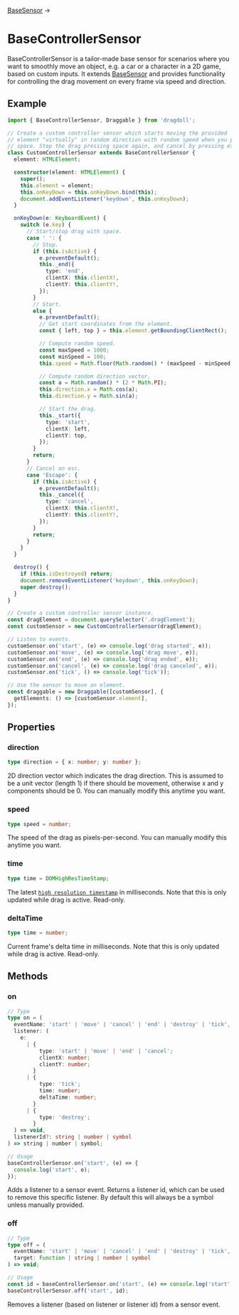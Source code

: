 [BaseSensor](/docs/base-sensor) →

# BaseControllerSensor

BaseControllerSensor is a tailor-made base sensor for scenarios where you want to smoothly move an object, e.g. a car or a character in a 2D game, based on custom inputs. It extends [BaseSensor](/docs/base-sensor) and provides functionality for controlling the drag movement on every frame via speed and direction.

## Example

```ts
import { BaseControllerSensor, Draggable } from 'dragdoll';

// Create a custom controller sensor which starts moving the provided
// element "virtually" in random direction with random speed when you press
// space. Stop the drag pressing space again, and cancel by pressing esc.
class CustomControllerSensor extends BaseControllerSensor {
  element: HTMLElement;

  constructor(element: HTMLElement) {
    super();
    this.element = element;
    this.onKeyDown = this.onKeyDown.bind(this);
    document.addEventListener('keydown', this.onKeyDown);
  }

  onKeyDown(e: KeyboardEvent) {
    switch (e.key) {
      // Start/stop drag with space.
      case ' ': {
        // Stop.
        if (this.isActive) {
          e.preventDefault();
          this._end({
            type: 'end',
            clientX: this.clientX!,
            clientY: this.clientY!,
          });
        }
        // Start.
        else {
          e.preventDefault();
          // Get start coordinates from the element.
          const { left, top } = this.element.getBoundingClientRect();

          // Compute random speed.
          const maxSpeed = 1000;
          const minSpeed = 100;
          this.speed = Math.floor(Math.random() * (maxSpeed - minSpeed + 1) + minSpeed);

          // Compute random direction vector.
          const a = Math.random() * (2 * Math.PI);
          this.direction.x = Math.cos(a);
          this.direction.y = Math.sin(a);

          // Start the drag.
          this._start({
            type: 'start',
            clientX: left,
            clientY: top,
          });
        }
        return;
      }
      // Cancel on esc.
      case 'Escape': {
        if (this.isActive) {
          e.preventDefault();
          this._cancel({
            type: 'cancel',
            clientX: this.clientX!,
            clientY: this.clientY!,
          });
        }
        return;
      }
    }
  }

  destroy() {
    if (this.isDestroyed) return;
    document.removeEventListener('keydown', this.onKeyDown);
    super.destroy();
  }
}

// Create a custom controller sensor instance.
const dragElement = document.querySelector('.dragElement');
const customSensor = new CustomControllerSensor(dragElement);

// Listen to events.
customSensor.on('start', (e) => console.log('drag started', e));
customSensor.on('move', (e) => console.log('drag move', e));
customSensor.on('end', (e) => console.log('drag ended', e));
customSensor.on('cancel', (e) => console.log('drag canceled', e));
customSensor.on('tick', () => console.log('tick'));

// Use the sensor to move an element.
const draggable = new Draggable([customSensor], {
  getElements: () => [customSensor.element],
});
```

## Properties

### direction

```ts
type direction = { x: number; y: number };
```

2D direction vector which indicates the drag direction. This is assumed to be a unit vector (length 1) if there should be movement, otherwise x and y components should be 0. You can manually modify this anytime you want.

### speed

```ts
type speed = number;
```

The speed of the drag as pixels-per-second. You can manually modify this anytime you want.

### time

```ts
type time = DOMHighResTimeStamp;
```

The latest [`high resolution timestamp`](https://developer.mozilla.org/en-US/docs/Web/API/DOMHighResTimeStamp) in milliseconds. Note that this is only updated while drag is active. Read-only.

### deltaTime

```ts
type time = number;
```

Current frame's delta time in milliseconds. Note that this is only updated while drag is active. Read-only.

## Methods

### on

```ts
// Type
type on = (
  eventName: 'start' | 'move' | 'cancel' | 'end' | 'destroy' | 'tick',
  listener: (
    e:
      | {
          type: 'start' | 'move' | 'end' | 'cancel';
          clientX: number;
          clientY: number;
        }
      | {
          type: 'tick';
          time: number;
          deltaTime: number;
        }
      | {
          type: 'destroy';
        }
  ) => void,
  listenerId?: string | number | symbol
) => string | number | symbol;

// Usage
baseControllerSensor.on('start', (e) => {
  console.log('start', e);
});
```

Adds a listener to a sensor event. Returns a listener id, which can be used to remove this specific listener. By default this will always be a symbol unless manually provided.

### off

```ts
// Type
type off = (
  eventName: 'start' | 'move' | 'cancel' | 'end' | 'destroy' | 'tick',
  target: Function | string | number | symbol
) => void;

// Usage
const id = baseControllerSensor.on('start', (e) => console.log('start', e));
baseControllerSensor.off('start', id);
```

Removes a listener (based on listener or listener id) from a sensor event.
